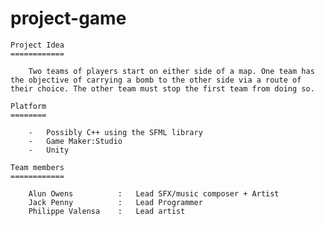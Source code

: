 project-game
============

	Project Idea
	============
	
		Two teams of players start on either side of a map. One team has the objective of carrying a bomb to the other side via a route of their choice. The other team must stop the first team from doing so.
		
	Platform
	========
	
		-	Possibly C++ using the SFML library
		-	Game Maker:Studio
		-	Unity
		
	Team members
	============
	
		Alun Owens			:	Lead SFX/music composer + Artist
		Jack Penny			:	Lead Programmer
		Philippe Valensa	:	Lead artist
